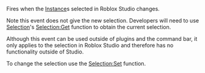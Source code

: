 Fires when the [Instance](https://developer.roblox.com/en-us/api-reference/class/Instance)s selected in Roblox Studio changes.

Note this event does not give the new selection. Developers will need to use [Selection](https://developer.roblox.com/en-us/api-reference/class/Selection)'s [Selection:Get](https://developer.roblox.com/en-us/api-reference/function/Selection/Get) function to obtain the current selection.

Although this event can be used outside of plugins and the command bar, it only applies to the selection in Roblox Studio and therefore has no functionality outside of Studio.

To change the selection use the [Selection:Set](https://developer.roblox.com/en-us/api-reference/function/Selection/Set) function.
